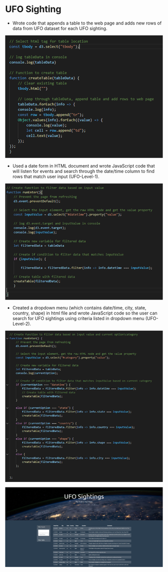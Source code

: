 # UFO Sighting

- Wrote code that appends a table to the web page and adds new rows of data from UFO dataset for each UFO sighting.

![Create Table](Images/append_table.PNG)

- Used a date form in HTML document and wrote JavaScript code that will listen for events and search through the date/time column to find rows that match user input (UFO-Level-1).

![Event Handler Datetime](Images/datetime_inputValue.PNG)

- Created a dropdown menu (which contains date/time, city, state, country, shape) in html file and wrote JavaScript code so the user can search for UFO sightings using criteria listed in dropdown menu (UFO-Level-2).

![Event Handler Category](Images/criteria_inputValue.PNG)

![Website](Images/website.PNG)